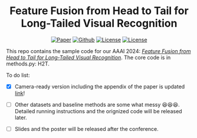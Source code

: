 <h1 align="center"> Feature Fusion from Head to Tail for Long-Tailed Visual Recognition </h1>
<p align="center">
    <a href="https://arxiv.org/abs/2306.06963"><img src="https://img.shields.io/badge/arXiv-2306.06963-b31b1b.svg" alt="Paper"></a>
    <a href="https://github.com/Keke921/H2T"><img src="https://img.shields.io/badge/-Github-grey?logo=github" alt="Github"></a>
    <a href="https://vcc.tech/research/2024/H2T"><img alt="License" src="https://img.shields.io/static/v1?label=overview&message=VCC%20Project&color=blue"></a>
    <!-- <a href=""><img src="https://colab.research.google.com/assets/colab-badge.svg" alt="Colab"></a> -->
    <!-- <a href="https://openreview.net/forum?id=xxx"> <img alt="License" src="https://img.shields.io/static/v1?label=Pub&message=AAAI%2723&color=blue"></a> -->
    <a href="https://github.com/Keke921/H2T/blob/main/LICENSE"> <img alt="License" src="https://img.shields.io/github/license/LFhase/PAIR?color=blue"></a>
    <!-- <a href="https://nips.cc/virtual/2023/poster/70939"> <img src="https://img.shields.io/badge/Video-grey?logo=Kuaishou&logoColor=white" alt="Video"></a> -->
    <!-- <a href="https://lfhase.win/files/slides/FeAT.pdf"> <img src="https://img.shields.io/badge/Slides-grey?&logo=MicrosoftPowerPoint&logoColor=white" alt="Slides"></a> -->
    <!-- <a href="https://icml.cc/media/PosterPDFs/ICML%202022/a8acc28734d4fe90ea24353d901ae678.png"> <img src="https://img.shields.io/badge/Poster-grey?logo=airplayvideo&logoColor=white" alt="Poster"></a> -->
</p>

This repo contains the sample code for our AAAI 2024: *[Feature Fusion from Head to Tail for Long-Tailed Visual Recognition](https://arxiv.org/abs/2306.06963)*.
The core code is in methods.py: H2T.

To do list:
- [x] Camera-ready version including the appendix of the paper is updated [link](https://arxiv.org/abs/2306.06963)!
- [ ] Other datasets and baseline methods are some what messy 😆😆😆. Detailed running instructions and the orignized code will be released later. 
- [ ] Slides and the poster will be released after the conference.

